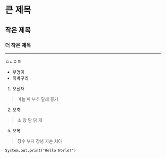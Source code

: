 # 큰 제목
## 작은 제목
### 더 작은 제목

---

ㅁㄴㅇㄹ

- 부엉이
- 직박구리

1. 오신채
> 마늘
> 파
> 부추
> 달래
> 흥거

2. 오축
> 소
> 양
> 말
> 닭
> 개

5. 오복
> 장수
> 부자
> 강녕
> 자손
> 치아

```System.out.print("Hello World!")```
